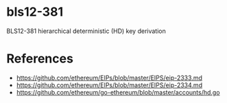 # bls12-381

BLS12-381 hierarchical deterministic (HD) key derivation

# References

- https://github.com/ethereum/EIPs/blob/master/EIPS/eip-2333.md
- https://github.com/ethereum/EIPs/blob/master/EIPS/eip-2334.md
- https://github.com/ethereum/go-ethereum/blob/master/accounts/hd.go

